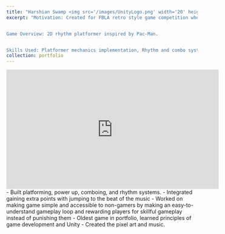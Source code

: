 ```yaml
---
title: "Harshian Swamp <img src='/images/UnityLogo.png' width='20' height='20'/>"
excerpt: "Motivation: Created for FBLA retro style game competition where it reached the national level and placed in the top ten out of over 100 competitiors. 


Game Overview: 2D rhythm platformer inspired by Pac-Man.


Skills Used: Platformer mechanics implementation, Rhythm and combo system integration, Pixel art and music creation, Player-centric gameplay.<br/><img src='/images/HarshianSwamp.jpg' width='560' height='315'>"
collection: portfolio
---
```

<iframe width="560" height="315" src="https://www.youtube.com/embed/z35y6zQ5_aI" frameborder="0" allowfullscreen></iframe>
- Built platforming, power up, comboing, and rhythm systems. 
- Integrated gaining extra points with jumping to the beat of the music
- Worked on making game simple and accessible to non-gamers by making an easy-to-understand gameplay loop and rewarding players for skillful gameplay instead of punishing them
- Oldest game in portfolio, learned principles of game development and Unity
- Created the pixel art and music.

